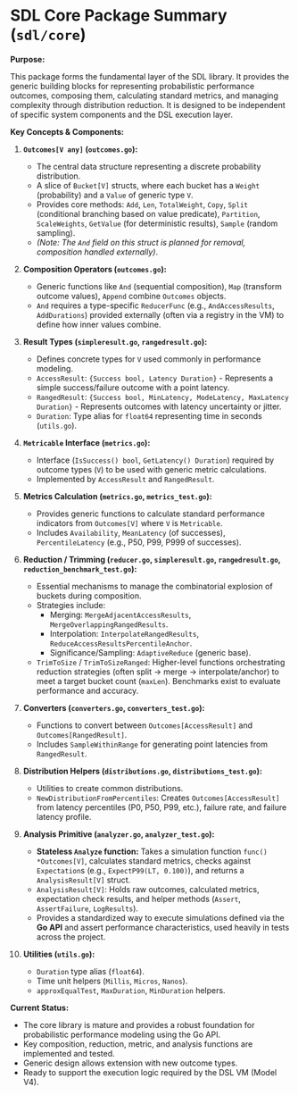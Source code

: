 # SDL Core Package Summary (`sdl/core`)

**Purpose:**

This package forms the fundamental layer of the SDL library. It provides the generic building blocks for representing probabilistic performance outcomes, composing them, calculating standard metrics, and managing complexity through distribution reduction. It is designed to be independent of specific system components and the DSL execution layer.

**Key Concepts & Components:**

1.  **`Outcomes[V any]` (`outcomes.go`):**
    *   The central data structure representing a discrete probability distribution.
    *   A slice of `Bucket[V]` structs, where each bucket has a `Weight` (probability) and a `Value` of generic type `V`.
    *   Provides core methods: `Add`, `Len`, `TotalWeight`, `Copy`, `Split` (conditional branching based on value predicate), `Partition`, `ScaleWeights`, `GetValue` (for deterministic results), `Sample` (random sampling).
    *   *(Note: The `And` field on this struct is planned for removal, composition handled externally)*.

2.  **Composition Operators (`outcomes.go`):**
    *   Generic functions like `And` (sequential composition), `Map` (transform outcome values), `Append` combine `Outcomes` objects.
    *   `And` requires a type-specific `ReducerFunc` (e.g., `AndAccessResults`, `AddDurations`) provided externally (often via a registry in the VM) to define how inner values combine.

3.  **Result Types (`simpleresult.go`, `rangedresult.go`):**
    *   Defines concrete types for `V` used commonly in performance modeling.
    *   `AccessResult`: `{Success bool, Latency Duration}` - Represents a simple success/failure outcome with a point latency.
    *   `RangedResult`: `{Success bool, MinLatency, ModeLatency, MaxLatency Duration}` - Represents outcomes with latency uncertainty or jitter.
    *   `Duration`: Type alias for `float64` representing time in seconds (`utils.go`).

4.  **`Metricable` Interface (`metrics.go`):**
    *   Interface (`IsSuccess() bool`, `GetLatency() Duration`) required by outcome types (`V`) to be used with generic metric calculations.
    *   Implemented by `AccessResult` and `RangedResult`.

5.  **Metrics Calculation (`metrics.go`, `metrics_test.go`):**
    *   Provides generic functions to calculate standard performance indicators from `Outcomes[V]` where `V` is `Metricable`.
    *   Includes `Availability`, `MeanLatency` (of successes), `PercentileLatency` (e.g., P50, P99, P999 of successes).

6.  **Reduction / Trimming (`reducer.go`, `simpleresult.go`, `rangedresult.go`, `reduction_benchmark_test.go`):**
    *   Essential mechanisms to manage the combinatorial explosion of buckets during composition.
    *   Strategies include:
        *   Merging: `MergeAdjacentAccessResults`, `MergeOverlappingRangedResults`.
        *   Interpolation: `InterpolateRangedResults`, `ReduceAccessResultsPercentileAnchor`.
        *   Significance/Sampling: `AdaptiveReduce` (generic base).
    *   `TrimToSize` / `TrimToSizeRanged`: Higher-level functions orchestrating reduction strategies (often split -> merge -> interpolate/anchor) to meet a target bucket count (`maxLen`). Benchmarks exist to evaluate performance and accuracy.

7.  **Converters (`converters.go`, `converters_test.go`):**
    *   Functions to convert between `Outcomes[AccessResult]` and `Outcomes[RangedResult]`.
    *   Includes `SampleWithinRange` for generating point latencies from `RangedResult`.

8.  **Distribution Helpers (`distributions.go`, `distributions_test.go`):**
    *   Utilities to create common distributions.
    *   `NewDistributionFromPercentiles`: Creates `Outcomes[AccessResult]` from latency percentiles (P0, P50, P99, etc.), failure rate, and failure latency profile.

9.  **Analysis Primitive (`analyzer.go`, `analyzer_test.go`):**
    *   **Stateless `Analyze` function:** Takes a simulation function `func() *Outcomes[V]`, calculates standard metrics, checks against `Expectation`s (e.g., `ExpectP99(LT, 0.100)`), and returns a `AnalysisResult[V]` struct.
    *   `AnalysisResult[V]`: Holds raw outcomes, calculated metrics, expectation check results, and helper methods (`Assert`, `AssertFailure`, `LogResults`).
    *   Provides a standardized way to execute simulations defined via the **Go API** and assert performance characteristics, used heavily in tests across the project.

10. **Utilities (`utils.go`):**
    *   `Duration` type alias (`float64`).
    *   Time unit helpers (`Millis`, `Micros`, `Nanos`).
    *   `approxEqualTest`, `MaxDuration`, `MinDuration` helpers.

**Current Status:**

*   The core library is mature and provides a robust foundation for probabilistic performance modeling using the Go API.
*   Key composition, reduction, metric, and analysis functions are implemented and tested.
*   Generic design allows extension with new outcome types.
*   Ready to support the execution logic required by the DSL VM (Model V4).
